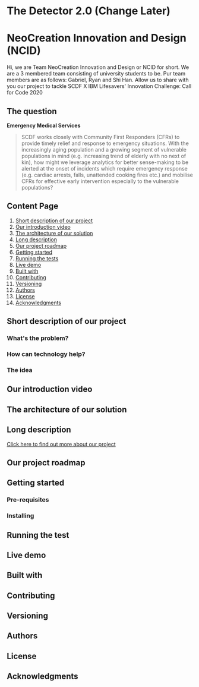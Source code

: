 # The Detector 2.0 (Change Later)

# NeoCreation Innovation and Design (NCID)
Hi, we are Team NeoCreation Innovation and Design or NCID for short. We are a 3 membered team consisting of university students to be. Pur team members are as follows: Gabriel, Ryan and Shi Han. Allow us to share with you our project to tackle SCDF X IBM Lifesavers' Innovation Challenge: Call for Code 2020

## The question
**Emergency Medical Services** 
> SCDF works closely with Community First Responders (CFRs) to provide timely relief and response to emergency situations. With the increasingly aging population and a growing segment of vulnerable populations in mind (e.g. increasing trend of elderly with no next of kin), how might we leverage analytics for better sense-making to be alerted at the onset of incidents which require emergency response (e.g. cardiac arrests, falls, unattended cooking fires etc.) and mobilise CFRs for effective early intervention especially to the vulnerable populations?

## Content Page
1. [Short description of our project](#short-description-of-our-project)
2. [Our introduction video](#our-introduction-video)
3. [The architecture of our solution](#the-architecture-of-our-solution)
4. [Long description](#long-description)
5. [Our project roadmap](#our-project-roadmap)
6. [Getting started](#getting-started)
7. [Running the tests](#running-the-tests)
8. [Live demo](#live-demo)
9. [Built with](#built-with)
10. [Contributing](#contributing)
11. [Versioning](#versioning)
12. [Authors](#authors)
13. [License](#license)
14. [Acknowledgments](#acknowledgments)

## Short description of our project

### What's the problem?

### How can technology help?

### The idea

## Our introduction video

## The architecture of our solution

## Long description
[Click here to find out more about our project](https://github.com/becauselol/NeoCreationInnovationandDesign/blob/master/Long%20Description.md)

## Our project roadmap

## Getting started

### Pre-requisites

### Installing

## Running the test

## Live demo

## Built with

## Contributing

## Versioning

## Authors

## License

## Acknowledgments
